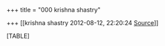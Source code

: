 +++
title = "000 krishna shastry"

+++
[[krishna shastry	2012-08-12, 22:20:24 [Source](https://groups.google.com/g/bvparishat/c/fYpvZCr0R9w)]]



[TABLE]

